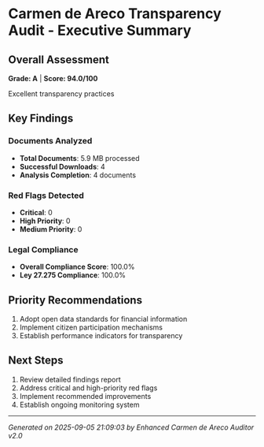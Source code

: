 # Carmen de Areco Transparency Audit - Executive Summary

## Overall Assessment
**Grade: A** | **Score: 94.0/100**

Excellent transparency practices

## Key Findings

### Documents Analyzed
- **Total Documents**: 5.9 MB processed
- **Successful Downloads**: 4
- **Analysis Completion**: 4 documents

### Red Flags Detected
- **Critical**: 0
- **High Priority**: 0
- **Medium Priority**: 0

### Legal Compliance
- **Overall Compliance Score**: 100.0%
- **Ley 27.275 Compliance**: 100.0%

## Priority Recommendations

1. Adopt open data standards for financial information
1. Implement citizen participation mechanisms
1. Establish performance indicators for transparency

## Next Steps
1. Review detailed findings report
2. Address critical and high-priority red flags
3. Implement recommended improvements
4. Establish ongoing monitoring system

---
*Generated on 2025-09-05 21:09:03 by Enhanced Carmen de Areco Auditor v2.0*
